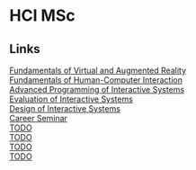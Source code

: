 # HCI MSc
## Links
<a href="">Fundamentals of Virtual and Augmented Reality</a></br>
<a href="">Fundamentals of Human-Computer Interaction</a></br>
<a href="https://perso.telecom-paristech.fr/eagan/class/advUI/">Advanced Programming of Interactive Systems</a></br>
<a href="https://www.lri.fr/~appert/eval/">Evaluation of Interactive Systems</a></br>
<a href="">Design of Interactive Systems</a></br>
<a href="https://www.lri.fr/~anab/teaching/CareerSeminar2017/">Career Seminar</a></br>
<a href="">TODO</a></br>
<a href="">TODO</a></br>
<a href="">TODO</a></br>
<a href="">TODO</a></br>
